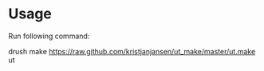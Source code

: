 # Usage

Run following command:
  
  drush make https://raw.github.com/kristjanjansen/ut_make/master/ut.make ut

